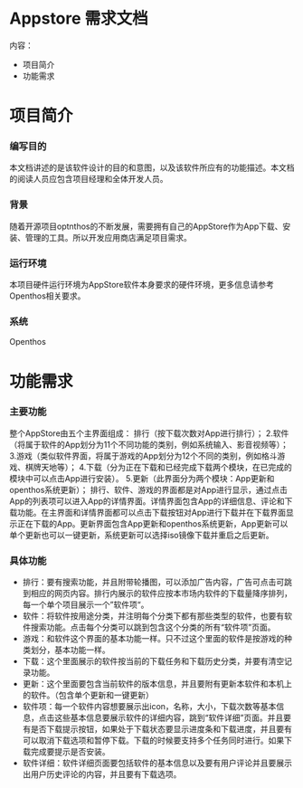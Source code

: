 # Appstore 需求文档

内容：
- 项目简介
- 功能需求

# 项目简介
### 编写目的
  本文档讲述的是该软件设计的目的和意图，以及该软件所应有的功能描述。本文档的阅读人员应包含项目经理和全体开发人员。
### 背景
  随着开源项目optnthos的不断发展，需要拥有自己的AppStore作为App下载、安装、管理的工具。所以开发应用商店满足项目需求。
  ### 运行环境
  本项目硬件运行环境为AppStore软件本身要求的硬件环境，更多信息请参考Openthos相关要求。
  ### 系统
  Openthos
  
  # 功能需求
  ### 主要功能
  整个AppStore由五个主界面组成：
排行（按下载次数对App进行排行）；
2.软件（将属于软件的App划分为11个不同功能的类别，例如系统输入、影音视频等）；
3.游戏（类似软件界面，将属于游戏的App划分为12个不同的类别，例如格斗游戏、棋牌天地等）；
4.下载（分为正在下载和已经完成下载两个模块，在已完成的模块中可以点击App进行安装）。
5.更新（此界面分为两个模块：App更新和openthos系统更新）；
	排行、软件、游戏的界面都是对App进行显示，通过点击App的列表项可以进入App的详情界面。详情界面包含App的详细信息、评论和下载功能。在主界面和详情界面都可以点击下载按钮对App进行下载并在下载界面显示正在下载的App。更新界面包含App更新和openthos系统更新，App更新可以单个更新也可以一键更新，系统更新可以选择iso镜像下载并重启之后更新。
  
  ### 具体功能
  - 排行：要有搜索功能，并且附带轮播图，可以添加广告内容，广告可点击可跳到相应的网页内容。排行内展示的软件应按本市场内软件的下载量降序排列，每一个单个项目展示一个”软件项“。
  - 软件：将软件按用途分类，并注明每个分类下都有那些类型的软件，也要有软件搜索功能。点击每个分类可以跳到包含这个分类的所有“软件项”页面。
  - 游戏：和软件这个界面的基本功能一样。只不过这个里面的软件是按游戏的种类划分，基本功能一样。
  - 下载：这个里面展示的软件按当前的下载任务和下载历史分类，并要有清空记录功能。
  - 更新：这个里面要包含当前软件的版本信息，并且要附有更新本软件和本机上的软件。（包含单个更新和一键更新）
  - 软件项：每一个软件内容想要展示出icon，名称，大小，下载次数等基本信息，点击这些基本信息要展示软件的详细内容，跳到“软件详细”页面。并且要有是否下载提示按钮，如果处于下载状态要显示进度条和下载进度，并且要有可以取消下载选项和暂停下载。下载的时候要支持多个任务同时进行。如果下载完成要提示是否安装。
  - 软件详细：软件详细页面要包括软件的基本信息以及要有用户评论并且要展示出用户历史评论的内容，并且要有下载选项。
